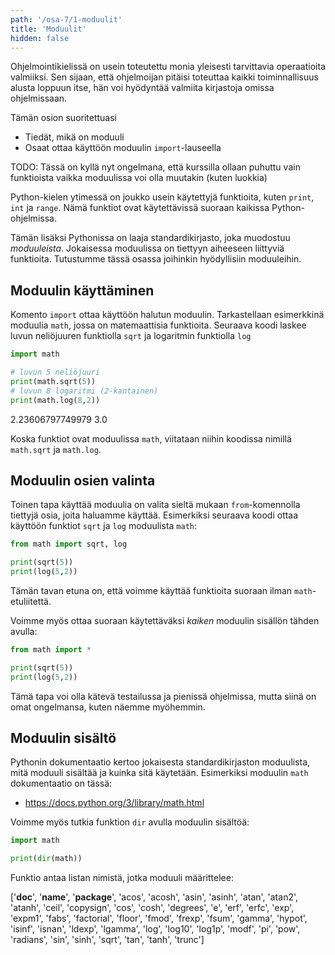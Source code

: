 ```yaml
---
path: '/osa-7/1-moduulit'
title: 'Moduulit'
hidden: false
---
```


<text-box variant='learningObjectives' name='Oppimistavoitteet'>

Ohjelmointikielissä on usein toteutettu monia yleisesti tarvittavia operaatioita valmiiksi. Sen sijaan, että ohjelmoijan pitäisi toteuttaa kaikki toiminnallisuus alusta loppuun itse, hän voi hyödyntää valmiita kirjastoja omissa ohjelmissaan.

Tämän osion suoritettuasi

- Tiedät, mikä on moduuli
- Osaat ottaa käyttöön moduulin `import`-lauseella

</text-box>

TODO: Tässä on kyllä nyt ongelmana, että kurssilla ollaan puhuttu vain funktioista vaikka moduulissa voi olla muutakin (kuten luokkia)

Python-kielen ytimessä on joukko usein käytettyjä funktioita, kuten `print`, `int` ja `range`. Nämä funktiot ovat käytettävissä suoraan kaikissa Python-ohjelmissa.

Tämän lisäksi Pythonissa on laaja standardikirjasto, joka muodostuu _moduuleista_. Jokaisessa moduulissa on tiettyyn aiheeseen liittyviä funktioita. Tutustumme tässä osassa joihinkin hyödyllisiin moduuleihin.

## Moduulin käyttäminen

Komento `import` ottaa käyttöön halutun moduulin. Tarkastellaan esimerkkinä moduulia `math`, jossa on matemaattisia funktioita. Seuraava koodi laskee luvun neliöjuuren funktiolla `sqrt` ja logaritmin funktiolla `log`

```python
import math

# luvun 5 neliöjuuri
print(math.sqrt(5))
# luvun 8 logaritmi (2-kantainen)
print(math.log(8,2))
```

<sample-output>

2.23606797749979
3.0

</sample-output>

Koska funktiot ovat moduulissa `math`, viitataan niihin koodissa nimillä `math.sqrt` ja `math.log`.

## Moduulin osien valinta

Toinen tapa käyttää moduulia on valita sieltä mukaan `from`-komennolla tiettyjä osia, joita haluamme käyttää. Esimerkiksi seuraava koodi ottaa käyttöön funktiot `sqrt` ja `log` moduulista `math`:

```python
from math import sqrt, log

print(sqrt(5))
print(log(5,2))
```

Tämän tavan etuna on, että voimme käyttää funktioita suoraan ilman `math`-etuliitettä.

Voimme myös ottaa suoraan käytettäväksi _kaiken_ moduulin sisällön tähden avulla:

```python
from math import *

print(sqrt(5))
print(log(5,2))
```

Tämä tapa voi olla kätevä testailussa ja pienissä ohjelmissa, mutta siinä on omat ongelmansa, kuten näemme myöhemmin.

## Moduulin sisältö

Pythonin dokumentaatio kertoo jokaisesta standardikirjaston moduulista, mitä moduuli sisältää ja kuinka sitä käytetään. Esimerkiksi moduulin `math` dokumentaatio on tässä:

* https://docs.python.org/3/library/math.html

Voimme myös tutkia funktion `dir` avulla moduulin sisältöä:

```python
import math

print(dir(math))
```

Funktio antaa listan nimistä, jotka moduuli määrittelee:

<sample-output>

['__doc__', '__name__', '__package__', 'acos', 'acosh', 'asin', 'asinh', 'atan', 'atan2', 'atanh', 'ceil', 'copysign', 'cos', 'cosh', 'degrees', 'e', 'erf', 'erfc', 'exp', 'expm1', 'fabs', 'factorial', 'floor', 'fmod', 'frexp', 'fsum', 'gamma', 'hypot', 'isinf', 'isnan', 'ldexp', 'lgamma', 'log', 'log10', 'log1p', 'modf', 'pi', 'pow', 'radians', 'sin', 'sinh', 'sqrt', 'tan', 'tanh', 'trunc']

</sample-output>

